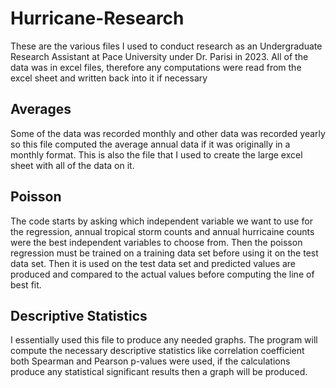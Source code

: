 # Hurricane-Research
These are the various files I used to conduct research as an Undergraduate Research Assistant at Pace University under Dr. Parisi in 2023. All of the data was in excel files, therefore any computations were read from the excel sheet and written back into it if necessary

## Averages
Some of the data was recorded monthly and other data was recorded yearly so this file computed the average annual data if it was originally in a monthly format. This is also the file that I used to create the large excel sheet with all of the data on it.

## Poisson
The code starts by asking which independent variable we want to use for the regression, annual tropical storm counts and annual hurricaine counts were the best independent variables to choose from. Then the poisson regression must be trained on a training data set before using it on the test data set. Then it is used on the test data set and predicted values are produced and compared to the actual values before computing the line of best fit.

## Descriptive Statistics
I essentially used this file to produce any needed graphs. The program will compute the necessary descriptive statistics like correlation coefficient both Spearman and Pearson p-values were used, if the calculations produce any statistical significant results then a graph will be produced.



